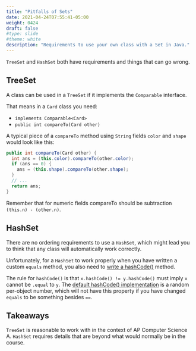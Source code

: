 ```yaml
---
title: "Pitfalls of Sets"
date: 2021-04-24T07:55:41-05:00
weight: 0424
draft: false
#type: slide
#theme: white
description: "Requirements to use your own class with a Set in Java."
---
```


`TreeSet` and `HashSet` both have requirements and things that can go
wrong. 

## TreeSet

A class can be used in a `TreeSet` if it implements the `Comparable`
interface.

That means in a `Card` class you need:
* `implements Comparable<Card>`
* `public int compareTo(Card other)`

A typical piece of a `compareTo` method using `String` fields `color`
and `shape` would look like this:
```java
public int compareTo(Card other) {
  int ans = (this.color).compareTo(other.color);
  if (ans == 0) {
    ans = (this.shape).compareTo(other.shape);
  }
  // ...
  return ans;
}
```

Remember that for numeric fields compareTo should be subtraction `(this.n) - (other.n)`.


## HashSet

There are no ordering requirements to use a `HashSet`, which might
lead you to think that any class will automatically work correctly.

Unfortunately, for a `HashSet` to work properly when you have written
a custom `equals` method, you also need to [write a
hashCode()](https://stackoverflow.com/questions/113511/best-implementation-for-hashcode-method-for-a-collection)
method.

The rule for `hashCode()` is that `x.hashCode() != y.hashCode()` must
imply `x` cannot be `.equal` to `y`. The [default hashCode()
implementation](https://stackoverflow.com/a/32454673) is a random
per-object number, which will not have this property if you have
changed `equals` to be something besides `==`.

## Takeaways

`TreeSet` is reasonable to work with in the context of AP Computer
Science A. `HashSet` requires details that are beyond what would
normally be in the course.
